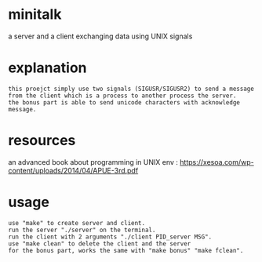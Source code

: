 # minitalk
a server and a client exchanging data using UNIX signals

# explanation 
    this proejct simply use two signals (SIGUSR/SIGUSR2) to send a message from the client which is a process to another process the server.
    the bonus part is able to send unicode characters with acknowledge message.
# resources
  an advanced book about programming in UNIX env : https://xesoa.com/wp-content/uploads/2014/04/APUE-3rd.pdf
# usage
    use "make" to create server and client.
    run the server "./server" on the terminal.
    run the client with 2 arguments "./client PID_server MSG".
    use "make clean" to delete the client and the server
    for the bonus part, works the same with "make bonus" "make fclean".
